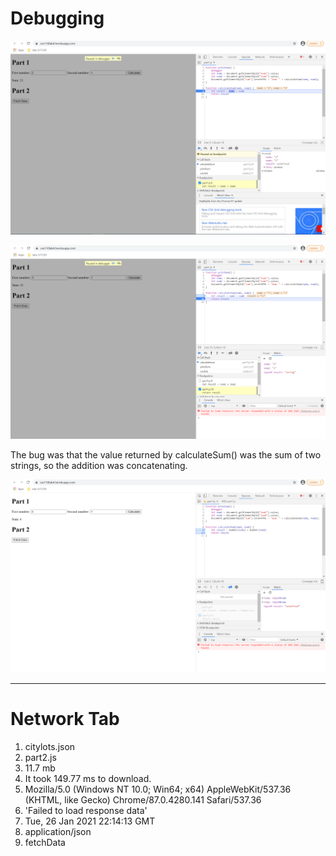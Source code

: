 # Debugging
![wack](lab4_1.png "Breakpoint")


![wack](lab4_2.png "Watch Vals")


The bug was that the value returned by calculateSum() was the sum of two strings, so the addition was concatenating.

![wack](lab4_3.png "My Solution")

------------------------------------------------------------

# Network Tab
1. citylots.json
2. part2.js
3. 11.7 mb
4. It took 149.77 ms to download.
5. Mozilla/5.0 (Windows NT 10.0; Win64; x64) AppleWebKit/537.36 (KHTML, like Gecko) Chrome/87.0.4280.141 Safari/537.36
6. 'Failed to load response data'
7. Tue, 26 Jan 2021 22:14:13 GMT
8. application/json
9. fetchData